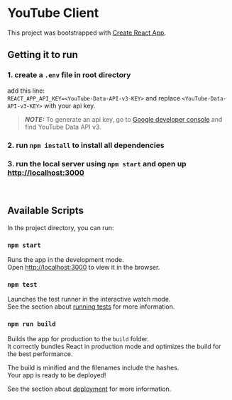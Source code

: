 # YouTube Client

This project was bootstrapped with [Create React App](https://github.com/facebook/create-react-app).

## Getting it to run

### 1. create a `.env` file in root directory

add this line: <br> `REACT_APP_API_KEY=<YouTube-Data-API-v3-KEY>` and replace `<YouTube-Data-API-v3-KEY>` with  your api key.
> **_NOTE:_**  To generate an api key, go to [Google developer console](https://console.cloud.google.com) and find YouTube Data API v3.

### 2. run ```npm install``` to install all dependencies

### 3. run the local server using ```npm start``` and open up [http://localhost:3000](http://localhost:3000)

<br>

## Available Scripts

In the project directory, you can run:

### `npm start`

Runs the app in the development mode.\
Open [http://localhost:3000](http://localhost:3000) to view it in the browser.

### `npm test`

Launches the test runner in the interactive watch mode.\
See the section about [running tests](https://facebook.github.io/create-react-app/docs/running-tests) for more information.

### `npm run build`

Builds the app for production to the `build` folder.\
It correctly bundles React in production mode and optimizes the build for the best performance.

The build is minified and the filenames include the hashes.\
Your app is ready to be deployed!

See the section about [deployment](https://facebook.github.io/create-react-app/docs/deployment) for more information.
